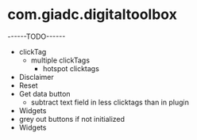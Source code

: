# com.giadc.digitaltoolbox

------TODO------
+ clickTag
  - multiple clickTags
    + hotspot clicktags
+ Disclaimer
+ Reset
+ Get data button
  - subtract text field in less clicktags than in plugin
+ Widgets
+ grey out buttons if not initialized
+ Widgets
